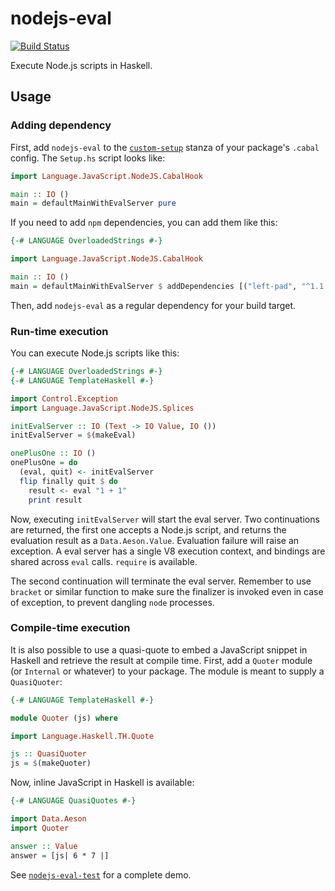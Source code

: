 # nodejs-eval

[![Build Status](https://travis-ci.org/TerrorJack/nodejs-eval.svg)](https://travis-ci.org/TerrorJack/nodejs-eval)

Execute Node.js scripts in Haskell.

## Usage

### Adding dependency

First, add `nodejs-eval` to the [`custom-setup`](https://cabal.readthedocs.io/en/latest/developing-packages.html#custom-setup-scripts) stanza of your package's `.cabal` config. The `Setup.hs` script looks like:

```haskell
import Language.JavaScript.NodeJS.CabalHook

main :: IO ()
main = defaultMainWithEvalServer pure
```

If you need to add `npm` dependencies, you can add them like this:

```haskell
{-# LANGUAGE OverloadedStrings #-}

import Language.JavaScript.NodeJS.CabalHook

main :: IO ()
main = defaultMainWithEvalServer $ addDependencies [("left-pad", "^1.1.3")]
```

Then, add `nodejs-eval` as a regular dependency for your build target.

### Run-time execution

You can execute Node.js scripts like this:

```haskell
{-# LANGUAGE OverloadedStrings #-}
{-# LANGUAGE TemplateHaskell #-}

import Control.Exception
import Language.JavaScript.NodeJS.Splices

initEvalServer :: IO (Text -> IO Value, IO ())
initEvalServer = $(makeEval)

onePlusOne :: IO ()
onePlusOne = do
  (eval, quit) <- initEvalServer
  flip finally quit $ do
    result <- eval "1 + 1"
    print result
```

Now, executing `initEvalServer` will start the eval server. Two continuations are returned, the first one accepts a Node.js script, and returns the evaluation result as a `Data.Aeson.Value`. Evaluation failure will raise an exception. A eval server has a single V8 execution context, and bindings are shared across `eval` calls. `require` is available.

The second continuation will terminate the eval server. Remember to use `bracket` or similar function to make sure the finalizer is invoked even in case of exception, to prevent dangling `node` processes.

### Compile-time execution

It is also possible to use a quasi-quote to embed a JavaScript snippet in Haskell and retrieve the result at compile time. First, add a `Quoter` module (or `Internal` or whatever) to your package. The module is meant to supply a `QuasiQuoter`:

```haskell
{-# LANGUAGE TemplateHaskell #-}

module Quoter (js) where

import Language.Haskell.TH.Quote

js :: QuasiQuoter
js = $(makeQuoter)
```

Now, inline JavaScript in Haskell is available:

```haskell
{-# LANGUAGE QuasiQuotes #-}

import Data.Aeson
import Quoter

answer :: Value
answer = [js| 6 * 7 |]
```

See [`nodejs-eval-test`](nodejs-eval-test) for a complete demo.
